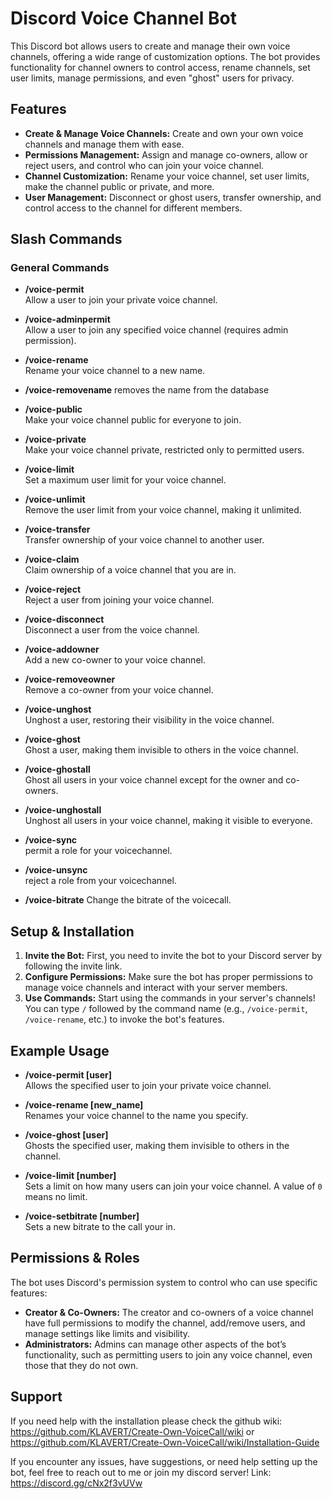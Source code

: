 # Discord Voice Channel Bot

This Discord bot allows users to create and manage their own voice channels, offering a wide range of customization options. The bot provides functionality for channel owners to control access, rename channels, set user limits, manage permissions, and even "ghost" users for privacy.

## Features

- **Create & Manage Voice Channels:** Create and own your own voice channels and manage them with ease.
- **Permissions Management:** Assign and manage co-owners, allow or reject users, and control who can join your voice channel.
- **Channel Customization:** Rename your voice channel, set user limits, make the channel public or private, and more.
- **User Management:** Disconnect or ghost users, transfer ownership, and control access to the channel for different members.

## Slash Commands

### **General Commands**
- **/voice-permit**  
  Allow a user to join your private voice channel.
  
- **/voice-adminpermit**  
  Allow a user to join any specified voice channel (requires admin permission).
  
- **/voice-rename**  
  Rename your voice channel to a new name.

- **/voice-removename**
  removes the name from the database

- **/voice-public**  
  Make your voice channel public for everyone to join.

- **/voice-private**  
  Make your voice channel private, restricted only to permitted users.

- **/voice-limit**  
  Set a maximum user limit for your voice channel.

- **/voice-unlimit**  
  Remove the user limit from your voice channel, making it unlimited.

- **/voice-transfer**  
  Transfer ownership of your voice channel to another user.

- **/voice-claim**  
  Claim ownership of a voice channel that you are in.

- **/voice-reject**  
  Reject a user from joining your voice channel.

- **/voice-disconnect**  
  Disconnect a user from the voice channel.

- **/voice-addowner**  
  Add a new co-owner to your voice channel.

- **/voice-removeowner**  
  Remove a co-owner from your voice channel.

- **/voice-unghost**  
  Unghost a user, restoring their visibility in the voice channel.

- **/voice-ghost**  
  Ghost a user, making them invisible to others in the voice channel.

- **/voice-ghostall**  
  Ghost all users in your voice channel except for the owner and co-owners.

- **/voice-unghostall**  
  Unghost all users in your voice channel, making it visible to everyone.

- **/voice-sync**  
  permit a role for your voicechannel.

- **/voice-unsync**  
  reject a role from your voicechannel.

- **/voice-bitrate**
  Change the bitrate of the voicecall.

## Setup & Installation

1. **Invite the Bot:** First, you need to invite the bot to your Discord server by following the invite link.
2. **Configure Permissions:** Make sure the bot has proper permissions to manage voice channels and interact with your server members.
3. **Use Commands:** Start using the commands in your server's channels! You can type `/` followed by the command name (e.g., `/voice-permit`, `/voice-rename`, etc.) to invoke the bot's features.

## Example Usage

- **/voice-permit [user]**  
  Allows the specified user to join your private voice channel.

- **/voice-rename [new_name]**  
  Renames your voice channel to the name you specify.

- **/voice-ghost [user]**  
  Ghosts the specified user, making them invisible to others in the channel.

- **/voice-limit [number]**  
  Sets a limit on how many users can join your voice channel. A value of `0` means no limit.

- **/voice-setbitrate [number]**  
  Sets a new bitrate to the call your in.

## Permissions & Roles

The bot uses Discord's permission system to control who can use specific features:

- **Creator & Co-Owners:** The creator and co-owners of a voice channel have full permissions to modify the channel, add/remove users, and manage settings like limits and visibility.
- **Administrators:** Admins can manage other aspects of the bot’s functionality, such as permitting users to join any voice channel, even those that they do not own.

## Support

If you need help with the installation please check the github wiki: 
https://github.com/KLAVERT/Create-Own-VoiceCall/wiki
or
https://github.com/KLAVERT/Create-Own-VoiceCall/wiki/Installation-Guide

If you encounter any issues, have suggestions, or need help setting up the bot, feel free to reach out to me or join my discord server!
Link: https://discord.gg/cNx2f3vUVw
